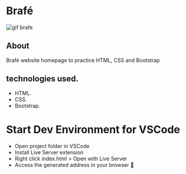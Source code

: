 # Brafé

![gif brafe](https://user-images.githubusercontent.com/86026272/140438749-2da5203b-812a-44f5-a127-a789379b85e9.gif)

## About
Brafé website homepage to practice HTML, CSS and Bootstrap

## technologies used.
+ HTML.
+ CSS.
+ Bootstrap.

# Start Dev Environment for VSCode
+ Open project folder in VSCode
+ Install Live Server extension
+ Right click index.html > Open with Live Server
+ Access the generated address in your browser 🚀

